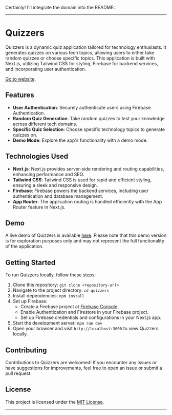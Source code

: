 Certainly! I'll integrate the domain into the README:

---

# Quizzers

Quizzers is a dynamic quiz application tailored for technology enthusiasts. It generates quizzes on various tech topics, allowing users to either take random quizzes or choose specific topics. This application is built with Next.js, utilizing Tailwind CSS for styling, Firebase for backend services, and incorporating user authentication.

[Go to website](https://quizzers-nine.vercel.app/).

## Features

- **User Authentication**: Securely authenticate users using Firebase Authentication.
- **Random Quiz Generation**: Take random quizzes to test your knowledge across different tech domains.
- **Specific Quiz Selection**: Choose specific technology topics to generate quizzes on.
- **Demo Mode**: Explore the app's functionality with a demo mode.

## Technologies Used

- **Next.js**: Next.js provides server-side rendering and routing capabilities, enhancing performance and SEO.
- **Tailwind CSS**: Tailwind CSS is used for rapid and efficient styling, ensuring a sleek and responsive design.
- **Firebase**: Firebase powers the backend services, including user authentication and database management.
- **App Router**: The application routing is handled efficiently with the App Router feature in Next.js.

## Demo

A live demo of Quizzers is available [here](https://quizzers-nine.vercel.app/). Please note that this demo version is for exploration purposes only and may not represent the full functionality of the application.

## Getting Started

To run Quizzers locally, follow these steps:

1. Clone this repository: `git clone <repository-url>`
2. Navigate to the project directory: `cd quizzers`
3. Install dependencies: `npm install`
4. Set up Firebase:
   - Create a Firebase project at [Firebase Console](https://console.firebase.google.com/).
   - Enable Authentication and Firestore in your Firebase project.
   - Set up Firebase credentials and configurations in your Next.js app.
5. Start the development server: `npm run dev`
6. Open your browser and visit `http://localhost:3000` to view Quizzers locally.

## Contributing

Contributions to Quizzers are welcomed! If you encounter any issues or have suggestions for improvements, feel free to open an issue or submit a pull request.

## License

This project is licensed under the [MIT License](LICENSE).

---
